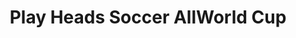 ---
title: Play Heads Soccer AllWorld Cup
developer: MokoGames
image: PlayHeadsSoccerAllWorldCup.jpg
link: https://play.google.com/store/apps/details?id=com.mokogames.playheads.soccer
android: https://play.google.com/store/apps/details?id=com.mokogames.playheads.soccer
---